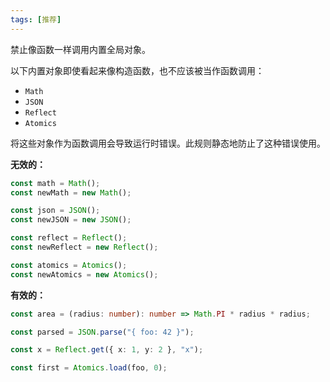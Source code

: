 ```yaml
---
tags: [推荐]
---
```


禁止像函数一样调用内置全局对象。

以下内置对象即使看起来像构造函数，也不应该被当作函数调用：

- `Math`
- `JSON`
- `Reflect`
- `Atomics`

将这些对象作为函数调用会导致运行时错误。此规则静态地防止了这种错误使用。

**无效的：**

```typescript
const math = Math();
const newMath = new Math();

const json = JSON();
const newJSON = new JSON();

const reflect = Reflect();
const newReflect = new Reflect();

const atomics = Atomics();
const newAtomics = new Atomics();
```

**有效的：**

```typescript
const area = (radius: number): number => Math.PI * radius * radius;

const parsed = JSON.parse("{ foo: 42 }");

const x = Reflect.get({ x: 1, y: 2 }, "x");

const first = Atomics.load(foo, 0);
```